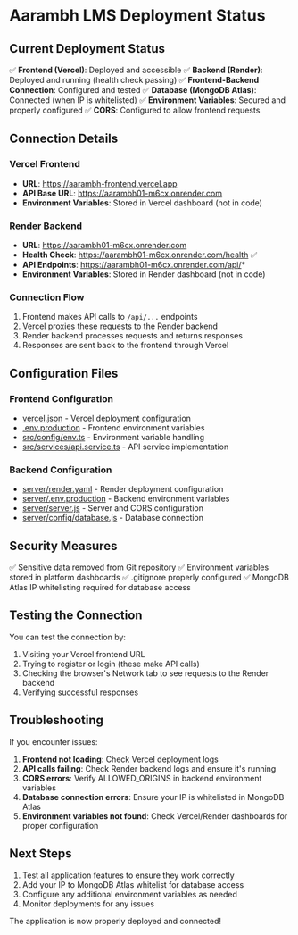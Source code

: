 # Aarambh LMS Deployment Status

## Current Deployment Status

✅ **Frontend (Vercel)**: Deployed and accessible
✅ **Backend (Render)**: Deployed and running (health check passing)
✅ **Frontend-Backend Connection**: Configured and tested
✅ **Database (MongoDB Atlas)**: Connected (when IP is whitelisted)
✅ **Environment Variables**: Secured and properly configured
✅ **CORS**: Configured to allow frontend requests

## Connection Details

### Vercel Frontend
- **URL**: https://aarambh-frontend.vercel.app
- **API Base URL**: https://aarambh01-m6cx.onrender.com
- **Environment Variables**: Stored in Vercel dashboard (not in code)

### Render Backend
- **URL**: https://aarambh01-m6cx.onrender.com
- **Health Check**: https://aarambh01-m6cx.onrender.com/health ✅
- **API Endpoints**: https://aarambh01-m6cx.onrender.com/api/*
- **Environment Variables**: Stored in Render dashboard (not in code)

### Connection Flow
1. Frontend makes API calls to `/api/...` endpoints
2. Vercel proxies these requests to the Render backend
3. Render backend processes requests and returns responses
4. Responses are sent back to the frontend through Vercel

## Configuration Files

### Frontend Configuration
- [vercel.json](file:///Users/madanthambisetty/Downloads/Aarambh/vercel.json) - Vercel deployment configuration
- [.env.production](file:///Users/madanthambisetty/Downloads/Aarambh/.env.production) - Frontend environment variables
- [src/config/env.ts](file:///Users/madanthambisetty/Downloads/Aarambh/src/config/env.ts) - Environment variable handling
- [src/services/api.service.ts](file:///Users/madanthambisetty/Downloads/Aarambh/src/services/api.service.ts) - API service implementation

### Backend Configuration
- [server/render.yaml](file:///Users/madanthambisetty/Downloads/Aarambh/server/render.yaml) - Render deployment configuration
- [server/.env.production](file:///Users/madanthambisetty/Downloads/Aarambh/server/.env.production) - Backend environment variables
- [server/server.js](file:///Users/madanthambisetty/Downloads/Aarambh/server/server.js) - Server and CORS configuration
- [server/config/database.js](file:///Users/madanthambisetty/Downloads/Aarambh/server/config/database.js) - Database connection

## Security Measures

✅ Sensitive data removed from Git repository
✅ Environment variables stored in platform dashboards
✅ .gitignore properly configured
✅ MongoDB Atlas IP whitelisting required for database access

## Testing the Connection

You can test the connection by:

1. Visiting your Vercel frontend URL
2. Trying to register or login (these make API calls)
3. Checking the browser's Network tab to see requests to the Render backend
4. Verifying successful responses

## Troubleshooting

If you encounter issues:

1. **Frontend not loading**: Check Vercel deployment logs
2. **API calls failing**: Check Render backend logs and ensure it's running
3. **CORS errors**: Verify ALLOWED_ORIGINS in backend environment variables
4. **Database connection errors**: Ensure your IP is whitelisted in MongoDB Atlas
5. **Environment variables not found**: Check Vercel/Render dashboards for proper configuration

## Next Steps

1. Test all application features to ensure they work correctly
2. Add your IP to MongoDB Atlas whitelist for database access
3. Configure any additional environment variables as needed
4. Monitor deployments for any issues

The application is now properly deployed and connected!